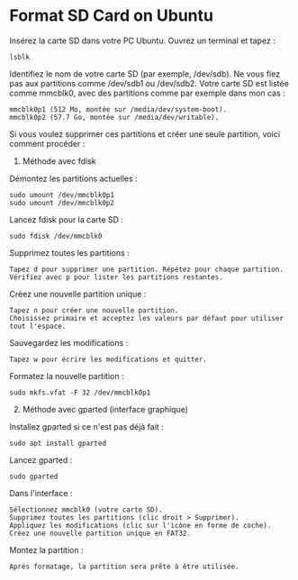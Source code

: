 # Format SD Card on Ubuntu
Insérez la carte SD dans votre PC Ubuntu.
Ouvrez un terminal et tapez :

	lsblk

Identifiez le nom de votre carte SD (par exemple, /dev/sdb). Ne vous fiez pas aux partitions comme /dev/sdb1 ou /dev/sdb2.
Votre carte SD est listée comme mmcblk0, avec des partitions comme par exemple dans mon cas :

    mmcblk0p1 (512 Mo, montée sur /media/dev/system-boot).
    mmcblk0p2 (57.7 Go, montée sur /media/dev/writable).

Si vous voulez supprimer ces partitions et créer une seule partition, voici comment procéder :
1. Méthode avec fdisk

Démontez les partitions actuelles :

	sudo umount /dev/mmcblk0p1
	sudo umount /dev/mmcblk0p2

Lancez fdisk pour la carte SD :

	sudo fdisk /dev/mmcblk0

Supprimez toutes les partitions :

    Tapez d pour supprimer une partition. Répétez pour chaque partition.
    Vérifiez avec p pour lister les partitions restantes.

Créez une nouvelle partition unique :

    Tapez n pour créer une nouvelle partition.
    Choisissez primaire et acceptez les valeurs par défaut pour utiliser tout l'espace.

Sauvegardez les modifications :

    Tapez w pour écrire les modifications et quitter.

Formatez la nouvelle partition :

    sudo mkfs.vfat -F 32 /dev/mmcblk0p1

2. Méthode avec gparted (interface graphique)

Installez gparted si ce n'est pas déjà fait :

	sudo apt install gparted

Lancez gparted :

	sudo gparted

Dans l'interface :

    Sélectionnez mmcblk0 (votre carte SD).
    Supprimez toutes les partitions (clic droit > Supprimer).
    Appliquez les modifications (clic sur l'icône en forme de coche).
    Créez une nouvelle partition unique en FAT32.

Montez la partition :

    Après formatage, la partition sera prête à être utilisée.
